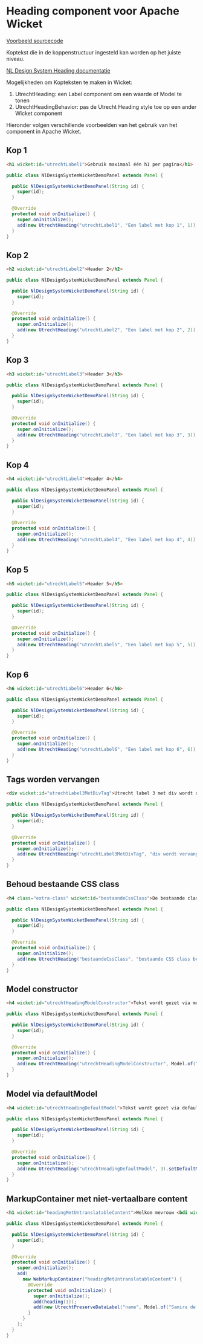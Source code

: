 # Heading component voor Apache Wicket

[Voorbeeld sourcecode](https://github.com/nl-design-system/rotterdam/blob/main/rotterdam-nlds-parent-wicket/docs-wicket//src/main/java/nl/rotterdam/wicket/docs/heading/)

Koptekst die in de koppenstructuur ingesteld kan worden op het juiste niveau.

[NL Design System Heading documentatie](https://nldesignsystem.nl/heading/)

Mogelijkheden om Kopteksten te maken in Wicket:

1. UtrechtHeading: een Label component om een waarde of Model te tonen
2. UtrechtHeadingBehavior: pas de Utrecht Heading style toe op een ander Wicket component

Hieronder volgen verschillende voorbeelden van het gebruik van het component in Apache Wicket.

## Kop 1

```html
<h1 wicket:id="utrechtLabel1">Gebruik maximaal één h1 per pagina</h1>
```

```java
public class NlDesignSystemWicketDemoPanel extends Panel {

  public NlDesignSystemWicketDemoPanel(String id) {
    super(id);
  }

  @Override
  protected void onInitialize() {
    super.onInitialize();
    add(new UtrechtHeading("utrechtLabel1", "Een label met kop 1", 1));
  }
}
```

## Kop 2

```html
<h2 wicket:id="utrechtLabel2">Header 2</h2>
```

```java
public class NlDesignSystemWicketDemoPanel extends Panel {

  public NlDesignSystemWicketDemoPanel(String id) {
    super(id);
  }

  @Override
  protected void onInitialize() {
    super.onInitialize();
    add(new UtrechtHeading("utrechtLabel2", "Een label met kop 2", 2));
  }
}
```

## Kop 3

```html
<h3 wicket:id="utrechtLabel3">Header 3</h3>
```

```java
public class NlDesignSystemWicketDemoPanel extends Panel {

  public NlDesignSystemWicketDemoPanel(String id) {
    super(id);
  }

  @Override
  protected void onInitialize() {
    super.onInitialize();
    add(new UtrechtHeading("utrechtLabel3", "Een label met kop 3", 3));
  }
}
```

## Kop 4

```html
<h4 wicket:id="utrechtLabel4">Header 4</h4>
```

```java
public class NlDesignSystemWicketDemoPanel extends Panel {

  public NlDesignSystemWicketDemoPanel(String id) {
    super(id);
  }

  @Override
  protected void onInitialize() {
    super.onInitialize();
    add(new UtrechtHeading("utrechtLabel4", "Een label met kop 4", 4));
  }
}
```

## Kop 5

```html
<h5 wicket:id="utrechtLabel5">Header 5</h5>
```

```java
public class NlDesignSystemWicketDemoPanel extends Panel {

  public NlDesignSystemWicketDemoPanel(String id) {
    super(id);
  }

  @Override
  protected void onInitialize() {
    super.onInitialize();
    add(new UtrechtHeading("utrechtLabel5", "Een label met kop 5", 5));
  }
}
```

## Kop 6

```html
<h6 wicket:id="utrechtLabel6">Header 6</h6>
```

```java
public class NlDesignSystemWicketDemoPanel extends Panel {

  public NlDesignSystemWicketDemoPanel(String id) {
    super(id);
  }

  @Override
  protected void onInitialize() {
    super.onInitialize();
    add(new UtrechtHeading("utrechtLabel6", "Een label met kop 6", 6));
  }
}
```

## Tags worden vervangen

```html
<div wicket:id="utrechtLabel3MetDivTag">Utrecht label 3 met div wordt door Wicket bij het renderen vervangen.</div>
```

```java
public class NlDesignSystemWicketDemoPanel extends Panel {

  public NlDesignSystemWicketDemoPanel(String id) {
    super(id);
  }

  @Override
  protected void onInitialize() {
    super.onInitialize();
    add(new UtrechtHeading("utrechtLabel3MetDivTag", "div wordt vervangen met h3", 3));
  }
}
```

## Behoud bestaande CSS class

```html
<h4 class="extra-class" wicket:id="bestaandeCssClass">De bestaande class blijft behouden</h4>
```

```java
public class NlDesignSystemWicketDemoPanel extends Panel {

  public NlDesignSystemWicketDemoPanel(String id) {
    super(id);
  }

  @Override
  protected void onInitialize() {
    super.onInitialize();
    add(new UtrechtHeading("bestaandeCssClass", "bestaande CSS class behouden", 4));
  }
}
```

## Model constructor

```html
<h4 wicket:id="utrechtHeadingModelConstructor">Tekst wordt gezet via model constructor</h4>
```

```java
public class NlDesignSystemWicketDemoPanel extends Panel {

  public NlDesignSystemWicketDemoPanel(String id) {
    super(id);
  }

  @Override
  protected void onInitialize() {
    super.onInitialize();
    add(new UtrechtHeading("utrechtHeadingModelConstructor", Model.of("Text via model constructor"), 3));
  }
}
```

## Model via defaultModel

```html
<h4 wicket:id="utrechtHeadingDefaultModel">Tekst wordt gezet via defaultModel</h4>
```

```java
public class NlDesignSystemWicketDemoPanel extends Panel {

  public NlDesignSystemWicketDemoPanel(String id) {
    super(id);
  }

  @Override
  protected void onInitialize() {
    super.onInitialize();
    add(new UtrechtHeading("utrechtHeadingDefaultModel", 3).setDefaultModel(Model.of("Text via defaultModel")));
  }
}
```

## MarkupContainer met niet-vertaalbare content

```html
<h1 wicket:id="headingMetUntranslatableContent">Welkom mevrouw <bdi wicket:id="name">Van Bergenhenegouwen</bdi></h1>
```

```java
public class NlDesignSystemWicketDemoPanel extends Panel {

  public NlDesignSystemWicketDemoPanel(String id) {
    super(id);
  }

  @Override
  protected void onInitialize() {
    super.onInitialize();
    add(
      new WebMarkupContainer("headingMetUntranslatableContent") {
        @Override
        protected void onInitialize() {
          super.onInitialize();
          add(heading(1));
          add(new UtrechtPreserveDataLabel("name", Model.of("Samira de Jongh")));
        }
      }
    );
  }
}
```
